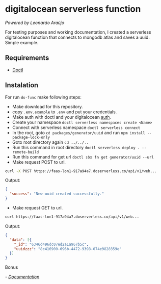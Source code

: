 # digitalocean serverless function

*Powered by Leonardo Araújo*

For testing purposes and working documentation,
I created a serverless digitalocean function that connects to mongodb atlas and saves a uuid.
Simple example.

## Requirements

- [Doctl](https://docs.digitalocean.com/reference/doctl/how-to/install/)

## Instalation

For run `do-func` make following steps:

- Make download for this repository.
- copy `.env.example` to `.env` and put your credentials.
- Make auth with doctl and your digitalocean [auth](https://docs.digitalocean.com/reference/doctl/reference/auth/).
- Create your namespace `doctl serverless namespaces create <Name>`
- Connect with serverless namespace `doctl serverless connect`
- In the root, goto `cd packages/generator/uuid` and run `npm install --package-lock-only`
- Goto root directory again `cd ../../..`
- Run this command in root directory `doctl serverless deploy . --remote-build`
- Run this command for get url `doctl sbx fn get generator/uuid --url`
- Make request POST to url.

```sh
curl -X POST https://faas-lon1-917a94a7.doserverless.co/api/v1/web...
```

Output:

```json
{
  "success": "New uuid created successfully."
}
```

- Make request GET to url.

```sh
curl https://faas-lon1-917a94a7.doserverless.co/api/v1/web...
```

Output:

```json
{
  "data": [{
    "_id": "6346d496dc07ed2a1a967b5c",
    "uuidzzz": "8c416900-696b-4472-9398-074e9828359e"
  }]
}
```

Bonus

*- [Documentation](https://docs.digitalocean.com/tutorials/jamstack-series-part-2-add-serverless-functions-to-app/)*

